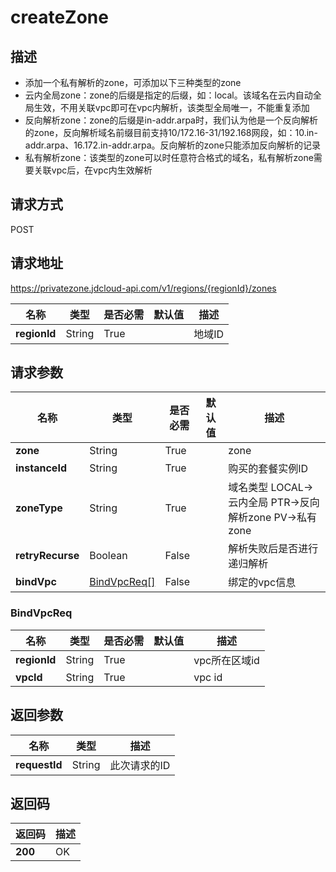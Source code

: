 # createZone


## 描述
- 添加一个私有解析的zone，可添加以下三种类型的zone
- 云内全局zone：zone的后缀是指定的后缀，如：local。该域名在云内自动全局生效，不用关联vpc即可在vpc内解析，该类型全局唯一，不能重复添加
- 反向解析zone：zone的后缀是in-addr.arpa时，我们认为他是一个反向解析的zone，反向解析域名前缀目前支持10/172.16-31/192.168网段，如：10.in-addr.arpa、16.172.in-addr.arpa。反向解析的zone只能添加反向解析的记录
- 私有解析zone：该类型的zone可以时任意符合格式的域名，私有解析zone需要关联vpc后，在vpc内生效解析


## 请求方式
POST

## 请求地址
https://privatezone.jdcloud-api.com/v1/regions/{regionId}/zones

|名称|类型|是否必需|默认值|描述|
|---|---|---|---|---|
|**regionId**|String|True| |地域ID|

## 请求参数
|名称|类型|是否必需|默认值|描述|
|---|---|---|---|---|
|**zone**|String|True| |zone|
|**instanceId**|String|True| |购买的套餐实例ID|
|**zoneType**|String|True| |域名类型 LOCAL->云内全局 PTR->反向解析zone PV->私有zone|
|**retryRecurse**|Boolean|False| |解析失败后是否进行递归解析|
|**bindVpc**|[BindVpcReq[]](#bindvpcreq)|False| |绑定的vpc信息|

### <div id="BindVpcReq">BindVpcReq</div>
|名称|类型|是否必需|默认值|描述|
|---|---|---|---|---|
|**regionId**|String|True| |vpc所在区域id|
|**vpcId**|String|True| |vpc id|

## 返回参数
|名称|类型|描述|
|---|---|---|
|**requestId**|String|此次请求的ID|


## 返回码
|返回码|描述|
|---|---|
|**200**|OK|
